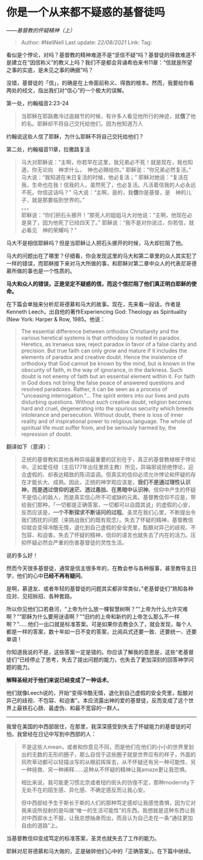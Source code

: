 # 你是一个从来都不疑惑的基督徒吗
*——基督教的怀疑精神（上）*

> Author: #NellNell 
> Last update: *22/08/2021* 
> Link:
> Tag: 

看似是个悖论，对吗？基督教的精神难道不是“坚信不疑“吗？基督徒的得救难道不是建立在“因信称义”的教义上吗？我们不是都会背诵希伯来书11章：“信就是所望之事的实底，是未见之事的确据”吗？

没错，基督徒的「信」，的确是在上帝面前称义、得救的根本。然而，我要给你看两处的经文，指出我们对“信心”的一个极大的误解。

第一处，约翰福音2:23-24

> 当耶稣在耶路撒冷过逾越节的时候，有许多人看见他所行的神迹，就**信**了他的名。耶稣却不将自己交托给他们，因为他知道万人

约翰说这些人信了耶稣，为什么耶稣不将自己交托给他们？

第二处，约翰福音11章，拉撒路复活

> 马大对耶稣说：“主啊，你若早在这里，我兄弟必不死！就是现在，我也知道，你无论向　神求什么，　神也必赐给你。” 耶稣说：“你兄弟必然复活。” 马大说：“我知道在末日复活的时候，他必复活；” 耶稣对她说：“复活在我，生命也在我！信我的人，虽然死了，也必复活。凡活着信我的人必永远不死。你信这话吗？” 马大说：“主啊，是的，我**信**你是基督，是　神的儿子，就是那要临到世界的。”  
> 。。。  
> 耶稣说：“你们把石头挪开！”那死人的姐姐马大对他说：“主啊，他现在必是臭了，因为他死了已经四天了。” 耶稣说：“我不是对你说过，你若信，就必看见　神的荣耀吗？”

马大不是相信耶稣吗？但是当耶稣让人把石头挪开的时候，马大却拦阻了他。

马大的问题出在了哪里？仔细看，你会发现这里的马大和第二章里的众人其实犯了一样的错误，而耶稣接下来对马大所做的事，和耶稣对第二章中众人的代表尼哥德慕所做的事也是一个性质的。

**马大和众人的错误，正是坚定不疑惑的信，而这个信拦阻了他们真正明白耶稣的使命。**

在下篇会单独来分析尼哥德慕和马大的故事。现在，先来看一段话，作者是Kenneth Leech，出自他的著作Experiencing God: Theology as Spirituality (New York: Harper & Row, 1985。他说：

> The essential difference between orthodox Christianity and the various heretical systems is that orthodoxy is rooted in paradox. Heretics, as Irenaeus saw, reject paradox in favor of a false clarity and precision. But true faith can only grow and mature if it includes the elements of paradox and creative doubt. Hence the insistence of orthodoxy that God cannot be known by the mind, but is known in the obscurity of faith, in the way of ignorance, in the darkness. Such doubt is not enemy of faith but an essential element within it. For faith in God does not bring the false peace of answered questions and resolved paradoxes. Rather, it can be seen as a process of "unceasing interrogation."... The spirit enters into our lives and puts disturbing questions. Without such creative doubt, religion becomes hard and cruel, degenerating into the spurious security which breeds intolerance and persecution. Without doubt, there is loss of inner reality and of inspirational power to religious language. The whole of spiritual life must suffer from, and be seriously harmed by, the repression of doubt.

翻译如下（意译）：

> 正统的基督教和其他各种异端最重要的区别在于，真正的基督教植根于悖论中。正如爱任纽（主后177年出任里昂主教）所见，异端邪说拒绝悖论，迎合虚假的、却表达精致的陈词滥调。但真实的信仰必须允许悖论和怀疑的存在才能长大、成熟。因此，正统的神学观应该是，**我们不是通过理性认识神，而是透过信仰的迷茫、透过愚拙、在黑暗中认识神**。信仰中产生的怀疑不是信心的敌人，而是真实信心所不可或缺的元素。基督教信仰不应是，带给我们那种，「一切都是正确答案，一切都可以自圆其说」的虚假的心安，反而应该是，**一个不断探求不断诘问的过程**。圣灵在我们心里，不断提出令我们困扰的问题（来挑战我们的既有观念）。失去了怀疑的精神，基督教信仰就会变得冷酷无情，退化到自己虚假的安全壳里，酝酿对异己的歧视、不包容、和迫害。失去了怀疑的精神，信仰的语言也就失去了内在的活力。压抑怀疑必然会严重的伤害基督徒的灵性生活。

说的多么好！

然而今天很多基督徒，通常是信主很多年的，在教会参与各种服事，甚至教导主日学，他们的心中**已经不再有疑问**。

是啊，慕道友、或者年轻的基督徒的问题其实都非常类似，”老基督徒们“熟知各种应对、见招拆招、各种套路。

所以你见他们口若悬河，“上帝为什么放一棵智慧树啊？”“上帝为什么允许灾难啊？”“耶稣为什么要用谜语啊？”“旧约的上帝和新约的上帝怎么那么不一样啊？”……他们一出口就是标准答案。可是如果你去教会久了，就会发现，每个人都是一样的答案，数十年如一日不变的答案，比阅兵式还要一致、还要统一、还要单调！

你知道我说的不是，这些答案一定是错的。你应该了解我的意思是，这些“老基督徒们“已经停止了思考，失去了提出问题的能力，也失去了更加深刻的回答神学问题的能力。

**解释圣经对于他们来说已经变成了一种话术**。

他们就像Leech说的，开始“变得冷酷无情，退化到自己虚假的安全壳里，酝酿对异己的歧视、不包容、和迫害”。本应流露出神的爱的基督徒，反而变成了这个世界上最铁石心肠、最虚伪、和最不宽容的一群人。

---

我曾在美国的中西部居住，在那里，我深深感受到失去了怀疑能力的基督徒的可怕，我曾经在日记中写到中西部的人：

> 不是这些人mean，或者和你意见不同，而是他们在他们的小小的世界里划出的无数的无形的圈子，那么自信于这些圈子就是世界应有的样子，外面的风吹草动都可以轻描淡写的从眼前挥挥去，从不怀疑还有另一种可能性、另一种拯救、另一种阐释……这种从不怀疑的精神让我amaze更让我恐惧。  
>   
> 相比来说，我可能更习惯北京或者纽约街头的彷徨不定，那种modernity下无处不在的陌生感、异化感、不确定感反而让我心安。  
>   
> 但中西部给予生于斯长于斯的人们的那种笃定感却让我感觉畏惧，因为它对我来说所投射的是叫做“唯一的生活可能性”的东西。我想就是这种东西让我对中西部水土不服，让我总想抽身而出，而且认为自己走在一条“通往更加自由的道路”上。

当基督教信仰变成笃定的标准答案，圣灵也就失去了工作的能力。

耶稣对尼哥德慕和马大做的，正是破碎他们心中的「正确答案」。在下篇中继续。